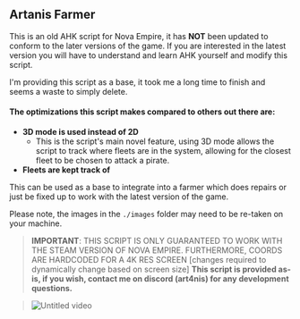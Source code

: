 ## Artanis Farmer

This is an old AHK script for Nova Empire, it has **NOT** been updated to conform to the later versions of the game. If you are interested in the latest version you will have to understand and learn AHK yourself and modify this script.

I'm providing this script as a base, it took me a long time to finish and seems a waste to simply delete.

#### The optimizations this script makes compared to others out there are:
- **3D mode is used instead of 2D**
    - This is the script's main novel feature, using 3D mode allows the script to track where fleets are in the system, allowing for the closest fleet to be chosen to attack a pirate.
- **Fleets are kept track of**


This can be used as a base to integrate into a farmer which does repairs or just be fixed up to work with the latest version of the game.

Please note, the images in the `./images` folder may need to be re-taken on your machine.

> **IMPORTANT**: THIS SCRIPT IS ONLY GUARANTEED TO WORK WITH THE STEAM VERSION OF NOVA EMPIRE. FURTHERMORE, COORDS ARE HARDCODED FOR A 4K RES SCREEN [changes required to dynamically change based on screen size]
> **This script is provided as-is, if you wish, contact me on discord (art4nis) for any development questions.**

> ![Untitled video](https://github.com/user-attachments/assets/dca946ab-8a67-4907-816f-2aa245e17f31)
